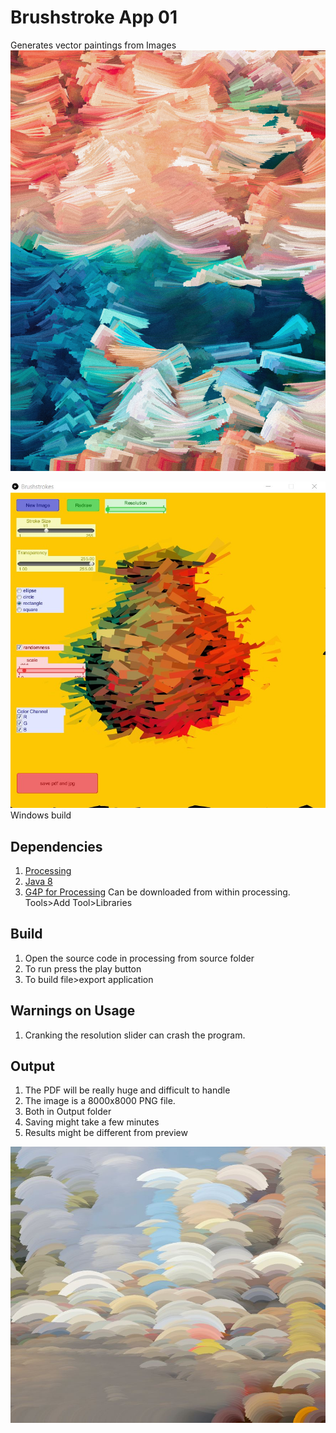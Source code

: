# Brushstroke App 01
 Generates vector paintings from Images
![sample](images/rectanges_random.jpg)

![program](images/screenshot.jpg) Windows build

## Dependencies
1. [Processing](https://processing.org/)
2. [Java 8](http://java.com/download)
3. [G4P for Processing](http://www.lagers.org.uk/g4p/download.html) Can be downloaded from within processing. Tools>Add Tool>Libraries

## Build
1. Open the source code in processing from source folder
2. To run press the play button
3. To build file>export application

## Warnings on Usage
1. Cranking the resolution slider can crash the program.

## Output
 1. The PDF will be really huge and difficult to handle
 2. The image is a 8000x8000 PNG file.
 3. Both in Output folder
 4. Saving might take a few minutes
 5. Results might be different from preview

![sample](https://github.com/strangerobot/Brushstroke-App-01/blob/master/images/circles.JPG?raw=true)
